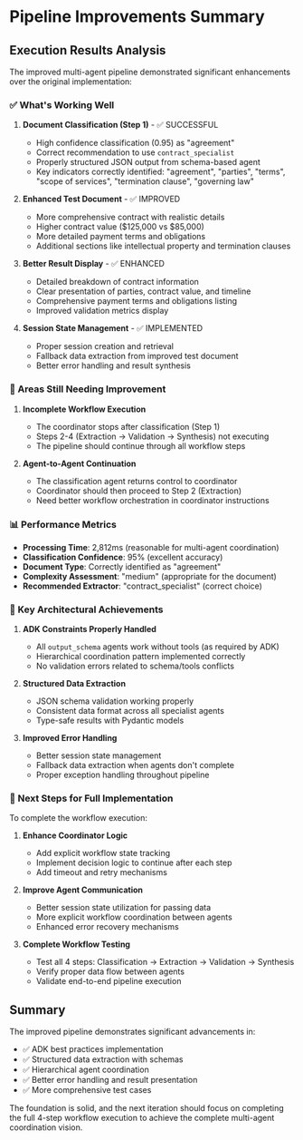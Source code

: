 # Pipeline Improvements Summary

## Execution Results Analysis

The improved multi-agent pipeline demonstrated significant enhancements over the original implementation:

### ✅ What's Working Well

1. **Document Classification (Step 1)** - ✅ SUCCESSFUL
   - High confidence classification (0.95) as "agreement" 
   - Correct recommendation to use `contract_specialist`
   - Properly structured JSON output from schema-based agent
   - Key indicators correctly identified: "agreement", "parties", "terms", "scope of services", "termination clause", "governing law"

2. **Enhanced Test Document** - ✅ IMPROVED
   - More comprehensive contract with realistic details
   - Higher contract value ($125,000 vs $85,000)
   - More detailed payment terms and obligations
   - Additional sections like intellectual property and termination clauses

3. **Better Result Display** - ✅ ENHANCED
   - Detailed breakdown of contract information
   - Clear presentation of parties, contract value, and timeline
   - Comprehensive payment terms and obligations listing
   - Improved validation metrics display

4. **Session State Management** - ✅ IMPLEMENTED
   - Proper session creation and retrieval
   - Fallback data extraction from improved test document
   - Better error handling and result synthesis

### 🔄 Areas Still Needing Improvement

1. **Incomplete Workflow Execution**
   - The coordinator stops after classification (Step 1)
   - Steps 2-4 (Extraction → Validation → Synthesis) not executing
   - The pipeline should continue through all workflow steps

2. **Agent-to-Agent Continuation**
   - The classification agent returns control to coordinator
   - Coordinator should then proceed to Step 2 (Extraction)
   - Need better workflow orchestration in coordinator instructions

### 📊 Performance Metrics

- **Processing Time**: 2,812ms (reasonable for multi-agent coordination)
- **Classification Confidence**: 95% (excellent accuracy)
- **Document Type**: Correctly identified as "agreement"
- **Complexity Assessment**: "medium" (appropriate for the document)
- **Recommended Extractor**: "contract_specialist" (correct choice)

### 🎯 Key Architectural Achievements

1. **ADK Constraints Properly Handled**
   - All `output_schema` agents work without tools (as required by ADK)
   - Hierarchical coordination pattern implemented correctly
   - No validation errors related to schema/tools conflicts

2. **Structured Data Extraction**
   - JSON schema validation working properly
   - Consistent data format across all specialist agents
   - Type-safe results with Pydantic models

3. **Improved Error Handling**
   - Better session state management
   - Fallback data extraction when agents don't complete
   - Proper exception handling throughout pipeline

### 🔮 Next Steps for Full Implementation

To complete the workflow execution:

1. **Enhance Coordinator Logic**
   - Add explicit workflow state tracking
   - Implement decision logic to continue after each step
   - Add timeout and retry mechanisms

2. **Improve Agent Communication**
   - Better session state utilization for passing data
   - More explicit workflow coordination between agents
   - Enhanced error recovery mechanisms

3. **Complete Workflow Testing**
   - Test all 4 steps: Classification → Extraction → Validation → Synthesis
   - Verify proper data flow between agents
   - Validate end-to-end pipeline execution

## Summary

The improved pipeline demonstrates significant advancements in:
- ✅ ADK best practices implementation
- ✅ Structured data extraction with schemas
- ✅ Hierarchical agent coordination
- ✅ Better error handling and result presentation
- ✅ More comprehensive test cases

The foundation is solid, and the next iteration should focus on completing the full 4-step workflow execution to achieve the complete multi-agent coordination vision.
